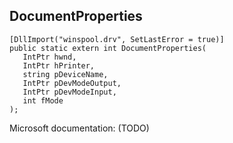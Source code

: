 ## DocumentProperties

```
[DllImport("winspool.drv", SetLastError = true)]
public static extern int DocumentProperties(
   IntPtr hwnd,
   IntPtr hPrinter,
   string pDeviceName,
   IntPtr pDevModeOutput,
   IntPtr pDevModeInput,
   int fMode
);
```

Microsoft documentation: (TODO)
